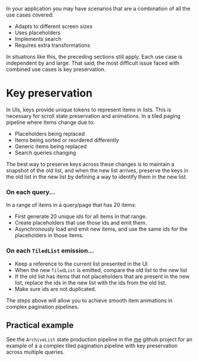 In your application you may have scenarios that are a combination of all the use cases covered:

* Adapts to different screen sizes
* Uses placeholders
* Implements search
* Requires extra transformations

In situations like this, the preceding sections still apply. Each use case is
independent by and large. That said, the most difficult issue faced with combined use cases is
key preservation.

# Key preservation
In UIs, keys provide unique tokens to represent items in lists. This is necessary for scroll
state preservation and animations. In a tiled paging pipeline where items change due to:

* Placeholders being replaced
* Items being sorted or reordered differently
* Generic items being replaced
* Search queries changing

The best way to preserve keys across these changes is to maintain a snapshot of the old list,
and when the new list arrives, preserve the keys in the old list in the new list by defining
a way to identify them in the new list.

### On each query...
In a range of items in a query/page that has 20 items:

* First generate 20 unique ids for all items in that range.
* Create placeholders that use those ids and emit them.
* Asynchronously load and emit new items, and use the same ids for the placeholders in those items.

### On each `TiledList` emission...

* Keep a reference to the current list presented in the UI
* When the new `TiledList` is emitted, compare the old list to the new list
* If the old list has items that not placeholders that are present in the new list, replace the ids in the new list with the ids from the old list.
* Make sure ids are not duplicated.

The steps above will allow you to achieve smooth item animations in complex pagination pipelines.

## Practical example

See the `ArchiveList` state production pipeline in the [me](https://github.com/tunjid/me/blob/main/common/ui/archive-list/src/commonMain/kotlin/com/tunjid/me/feature/archivelist/ArchiveListStateHolder.kt)
github project for an example of a a complex tiled pagination pipeline with key preservation across
multiple queries.